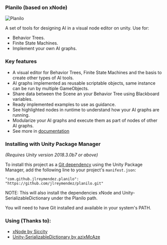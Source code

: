 ### Planilo (based on xNode)
![Planilo](https://i.imgur.com/NpPXtBH.png)

A set of tools for designing AI in a visual node editor on unity. Use for:
* Behavior Trees.
* Finite State Machines.
* Implement your own AI graphs.

### Key features
* A visual editor for Behavior Trees, Finite State Machines and the basis to create other types of AI tools.
* AI graphs implemented as reusable scriptable objects, same instance can be run by multiple GameObjects.
* Share data between the Scene an your Behavior Tree using Blackboard variables.
* Ready implemented examples to use as guidance.
* See highlighted nodes in runtime to understand how your AI graphs are running.
* Modularize your AI graphs and execute them as part of nodes of other AI graphs.
* See more in [documentation](https://github.com/jlreymendez/planilo/wiki)

### Installing with Unity Package Manager
*(Requires Unity version 2018.3.0b7  or above)*

To install this project as a [Git dependency](https://docs.unity3d.com/Manual/upm-git.html) using the Unity Package Manager,
add the following line to your project's `manifest.json`:

```
"com.github.jlreymendez.planilo": "https://github.com/jlreymendez/planilo.git"
```
NOTE: This will also install the dependencies xNode and Unity-SerializableDictionary under the Planilo path.

You will need to have Git installed and available in your system's PATH.

### Using (Thanks to):
* [xNode by Siccity](https://github.com/Siccity/xNode)
* [Unity-SerializableDictionary by azixMcAze](https://github.com/azixMcAze/Unity-SerializableDictionary)
